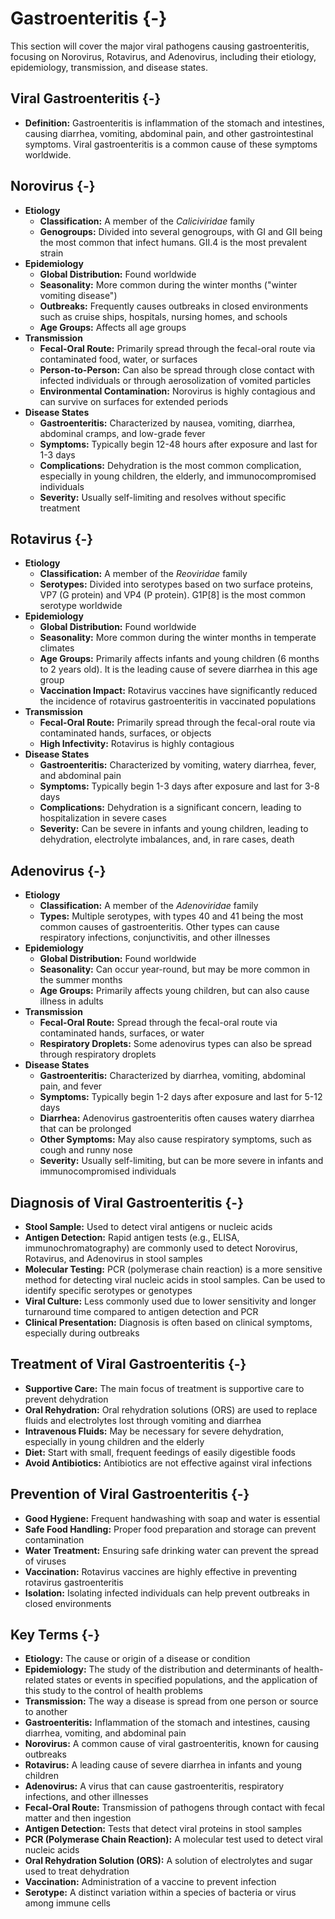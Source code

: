 # Gastroenteritis {-}

This section will cover the major viral pathogens causing gastroenteritis, focusing on Norovirus, Rotavirus, and Adenovirus, including their etiology, epidemiology, transmission, and disease states.

## **Viral Gastroenteritis** {-}

*   **Definition:** Gastroenteritis is inflammation of the stomach and intestines, causing diarrhea, vomiting, abdominal pain, and other gastrointestinal symptoms. Viral gastroenteritis is a common cause of these symptoms worldwide.

## **Norovirus** {-}

*   **Etiology**
    *   **Classification:** A member of the *Caliciviridae* family
    *   **Genogroups:** Divided into several genogroups, with GI and GII being the most common that infect humans. GII.4 is the most prevalent strain
*   **Epidemiology**
    *   **Global Distribution:** Found worldwide
    *   **Seasonality:** More common during the winter months ("winter vomiting disease")
    *   **Outbreaks:** Frequently causes outbreaks in closed environments such as cruise ships, hospitals, nursing homes, and schools
    *   **Age Groups:** Affects all age groups
*   **Transmission**
    *   **Fecal-Oral Route:** Primarily spread through the fecal-oral route via contaminated food, water, or surfaces
    *   **Person-to-Person:** Can also be spread through close contact with infected individuals or through aerosolization of vomited particles
    *   **Environmental Contamination:** Norovirus is highly contagious and can survive on surfaces for extended periods
*   **Disease States**
    *   **Gastroenteritis:** Characterized by nausea, vomiting, diarrhea, abdominal cramps, and low-grade fever
    *   **Symptoms:** Typically begin 12-48 hours after exposure and last for 1-3 days
    *   **Complications:** Dehydration is the most common complication, especially in young children, the elderly, and immunocompromised individuals
    *   **Severity:** Usually self-limiting and resolves without specific treatment

## **Rotavirus** {-}

*   **Etiology**
    *   **Classification:** A member of the *Reoviridae* family
    *   **Serotypes:** Divided into serotypes based on two surface proteins, VP7 (G protein) and VP4 (P protein). G1P[8] is the most common serotype worldwide
*   **Epidemiology**
    *   **Global Distribution:** Found worldwide
    *   **Seasonality:** More common during the winter months in temperate climates
    *   **Age Groups:** Primarily affects infants and young children (6 months to 2 years old). It is the leading cause of severe diarrhea in this age group
    *   **Vaccination Impact:** Rotavirus vaccines have significantly reduced the incidence of rotavirus gastroenteritis in vaccinated populations
*   **Transmission**
    *   **Fecal-Oral Route:** Primarily spread through the fecal-oral route via contaminated hands, surfaces, or objects
    *   **High Infectivity:** Rotavirus is highly contagious
*   **Disease States**
    *   **Gastroenteritis:** Characterized by vomiting, watery diarrhea, fever, and abdominal pain
    *   **Symptoms:** Typically begin 1-3 days after exposure and last for 3-8 days
    *   **Complications:** Dehydration is a significant concern, leading to hospitalization in severe cases
    *   **Severity:** Can be severe in infants and young children, leading to dehydration, electrolyte imbalances, and, in rare cases, death

## **Adenovirus** {-}

*   **Etiology**
    *   **Classification:** A member of the *Adenoviridae* family
    *   **Types:** Multiple serotypes, with types 40 and 41 being the most common causes of gastroenteritis. Other types can cause respiratory infections, conjunctivitis, and other illnesses
*   **Epidemiology**
    *   **Global Distribution:** Found worldwide
    *   **Seasonality:** Can occur year-round, but may be more common in the summer months
    *   **Age Groups:** Primarily affects young children, but can also cause illness in adults
*   **Transmission**
    *   **Fecal-Oral Route:** Spread through the fecal-oral route via contaminated hands, surfaces, or water
    *   **Respiratory Droplets:** Some adenovirus types can also be spread through respiratory droplets
*   **Disease States**
    *   **Gastroenteritis:** Characterized by diarrhea, vomiting, abdominal pain, and fever
    *   **Symptoms:** Typically begin 1-2 days after exposure and last for 5-12 days
    *   **Diarrhea:** Adenovirus gastroenteritis often causes watery diarrhea that can be prolonged
    *   **Other Symptoms:** May also cause respiratory symptoms, such as cough and runny nose
    *   **Severity:** Usually self-limiting, but can be more severe in infants and immunocompromised individuals

## **Diagnosis of Viral Gastroenteritis** {-}

*   **Stool Sample:** Used to detect viral antigens or nucleic acids
*   **Antigen Detection:** Rapid antigen tests (e.g., ELISA, immunochromatography) are commonly used to detect Norovirus, Rotavirus, and Adenovirus in stool samples
*   **Molecular Testing:** PCR (polymerase chain reaction) is a more sensitive method for detecting viral nucleic acids in stool samples. Can be used to identify specific serotypes or genotypes
*   **Viral Culture:** Less commonly used due to lower sensitivity and longer turnaround time compared to antigen detection and PCR
*   **Clinical Presentation:** Diagnosis is often based on clinical symptoms, especially during outbreaks

## **Treatment of Viral Gastroenteritis** {-}

*   **Supportive Care:** The main focus of treatment is supportive care to prevent dehydration
*   **Oral Rehydration:** Oral rehydration solutions (ORS) are used to replace fluids and electrolytes lost through vomiting and diarrhea
*   **Intravenous Fluids:** May be necessary for severe dehydration, especially in young children and the elderly
*   **Diet:** Start with small, frequent feedings of easily digestible foods
*   **Avoid Antibiotics:** Antibiotics are not effective against viral infections

## **Prevention of Viral Gastroenteritis** {-}

*   **Good Hygiene:** Frequent handwashing with soap and water is essential
*   **Safe Food Handling:** Proper food preparation and storage can prevent contamination
*   **Water Treatment:** Ensuring safe drinking water can prevent the spread of viruses
*   **Vaccination:** Rotavirus vaccines are highly effective in preventing rotavirus gastroenteritis
*   **Isolation:** Isolating infected individuals can help prevent outbreaks in closed environments

## **Key Terms** {-}

*   **Etiology:** The cause or origin of a disease or condition
*   **Epidemiology:** The study of the distribution and determinants of health-related states or events in specified populations, and the application of this study to the control of health problems
*   **Transmission:** The way a disease is spread from one person or source to another
*   **Gastroenteritis:** Inflammation of the stomach and intestines, causing diarrhea, vomiting, and abdominal pain
*   **Norovirus:** A common cause of viral gastroenteritis, known for causing outbreaks
*   **Rotavirus:** A leading cause of severe diarrhea in infants and young children
*   **Adenovirus:** A virus that can cause gastroenteritis, respiratory infections, and other illnesses
*   **Fecal-Oral Route:** Transmission of pathogens through contact with fecal matter and then ingestion
*   **Antigen Detection:** Tests that detect viral proteins in stool samples
*   **PCR (Polymerase Chain Reaction):** A molecular test used to detect viral nucleic acids
*   **Oral Rehydration Solution (ORS):** A solution of electrolytes and sugar used to treat dehydration
*   **Vaccination:** Administration of a vaccine to prevent infection
*   **Serotype:** A distinct variation within a species of bacteria or virus among immune cells
